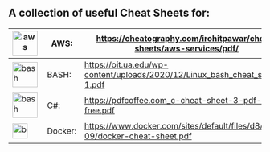 ## A collection of useful Cheat Sheets for:

| <img align="left" alt="aws" width="50px" src="https://a0.awsstatic.com/libra-css/images/logos/aws_logo_smile_1200x630.png" />  |   AWS:  |  https://cheatography.com/irohitpawar/cheat-sheets/aws-services/pdf/ |
|---|---|---|
| <img align="left" alt="bash" width="50px" src="https://upload.wikimedia.org/wikipedia/commons/thumb/8/82/Gnu-bash-logo.svg/1200px-Gnu-bash-logo.svg.png" />  |  BASH:  |  https://oit.ua.edu/wp-content/uploads/2020/12/Linux_bash_cheat_sheet-1.pdf <br/>  |
| <img align="left" alt="bash" width="50px" src="https://upload.wikimedia.org/wikipedia/commons/4/4f/Csharp_Logo.png" />  | C#: |  https://pdfcoffee.com_c-cheat-sheet-3-pdf-free.pdf |
| <img align="left" alt="bash" width="30px" src="https://www.docker.com/sites/default/files/social/docker_facebook_share.png" />  |  Docker:  |  https://www.docker.com/sites/default/files/d8/2019-09/docker-cheat-sheet.pdf   |




 



